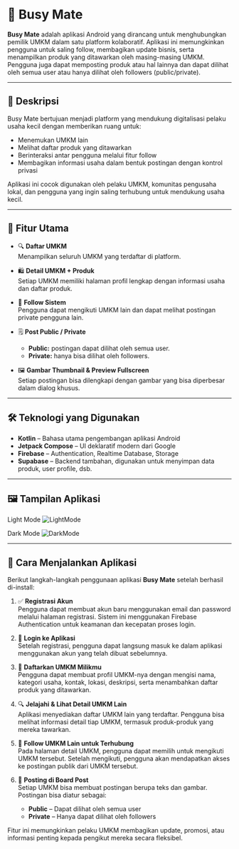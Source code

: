# 🧩 Busy Mate

**Busy Mate** adalah aplikasi Android yang dirancang untuk menghubungkan pemilik UMKM dalam satu platform kolaboratif. Aplikasi ini memungkinkan pengguna untuk saling follow, membagikan update bisnis, serta menampilkan produk yang ditawarkan oleh masing-masing UMKM. Pengguna juga dapat memposting produk atau hal lainnya dan dapat dilihat oleh semua user atau hanya dilihat oleh followers (public/private).

---

## 📝 Deskripsi

Busy Mate bertujuan menjadi platform yang mendukung digitalisasi pelaku usaha kecil dengan memberikan ruang untuk:

- Menemukan UMKM lain
- Melihat daftar produk yang ditawarkan
- Berinteraksi antar pengguna melalui fitur follow
- Membagikan informasi usaha dalam bentuk postingan dengan kontrol privasi

Aplikasi ini cocok digunakan oleh pelaku UMKM, komunitas pengusaha lokal, dan pengguna yang ingin saling terhubung untuk mendukung usaha kecil.

---

## 🚀 Fitur Utama

- 🔍 **Daftar UMKM**  
  Menampilkan seluruh UMKM yang terdaftar di platform.

- 🛍️ **Detail UMKM + Produk**  
  Setiap UMKM memiliki halaman profil lengkap dengan informasi usaha dan daftar produk.

- 🤝 **Follow Sistem**  
  Pengguna dapat mengikuti UMKM lain dan dapat melihat postingan private pengguna lain.

- 🗒️ **Post Public / Private**  
  - **Public:** postingan dapat dilihat oleh semua user.  
  - **Private:** hanya bisa dilihat oleh followers.

- 🖼️ **Gambar Thumbnail & Preview Fullscreen**  
  Setiap postingan bisa dilengkapi dengan gambar yang bisa diperbesar dalam dialog khusus.

---

## 🛠️ Teknologi yang Digunakan

- **Kotlin** – Bahasa utama pengembangan aplikasi Android
- **Jetpack Compose** – UI deklaratif modern dari Google
- **Firebase** – Authentication, Realtime Database, Storage
- **Supabase** – Backend tambahan, digunakan untuk menyimpan data produk, user profile, dsb.

---

## 🖼️ Tampilan Aplikasi
Light Mode
![LightMode](https://github.com/user-attachments/assets/e435e5af-2026-4497-ae3d-04b9600effab)

Dark Mode
![DarkMode](https://github.com/user-attachments/assets/90ea6983-3b81-40dd-8f18-47c5170b3877)

---

## 🧪 Cara Menjalankan Aplikasi

Berikut langkah-langkah penggunaan aplikasi **Busy Mate** setelah berhasil di-install:

1. ✅ **Registrasi Akun**  
   Pengguna dapat membuat akun baru menggunakan email dan password melalui halaman registrasi. Sistem ini menggunakan Firebase Authentication untuk keamanan dan kecepatan proses login.

2. 🔐 **Login ke Aplikasi**  
   Setelah registrasi, pengguna dapat langsung masuk ke dalam aplikasi menggunakan akun yang telah dibuat sebelumnya.

3. 🏪 **Daftarkan UMKM Milikmu**  
   Pengguna dapat membuat profil UMKM-nya dengan mengisi nama, kategori usaha, kontak, lokasi, deskripsi, serta menambahkan daftar produk yang ditawarkan.

4. 🔍 **Jelajahi & Lihat Detail UMKM Lain**  
   Aplikasi menyediakan daftar UMKM lain yang terdaftar. Pengguna bisa melihat informasi detail tiap UMKM, termasuk produk-produk yang mereka tawarkan.

5. 🤝 **Follow UMKM Lain untuk Terhubung**  
   Pada halaman detail UMKM, pengguna dapat memilih untuk mengikuti UMKM tersebut. Setelah mengikuti, pengguna akan mendapatkan akses ke postingan publik dari UMKM tersebut.

6. 📝 **Posting di Board Post**  
   Setiap UMKM bisa membuat postingan berupa teks dan gambar. Postingan bisa diatur sebagai:
   - **Public** – Dapat dilihat oleh semua user
   - **Private** – Hanya dapat dilihat oleh followers 

Fitur ini memungkinkan pelaku UMKM membagikan update, promosi, atau informasi penting kepada pengikut mereka secara fleksibel.


